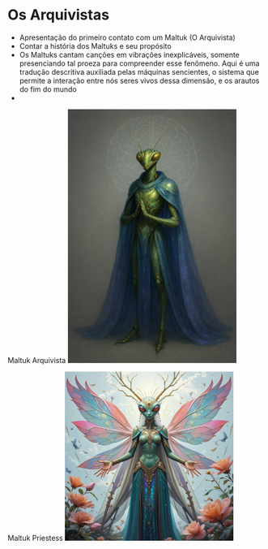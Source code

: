 # Os Arquivistas

* Apresentação do primeiro contato com um Maltuk (O Arquivista)
* Contar a história dos Maltuks e seu propósito
* Os Maltuks cantam canções em vibrações inexplicáveis, somente presenciando tal proeza para compreender esse fenômeno. Aqui é uma tradução descritiva auxiliada pelas máquinas sencientes, o sistema que permite a interação entre nós seres vivos dessa dimensão, e os arautos do fim do mundo
* 

Maltuk Arquivista
<img src="images/maltuk1.png" alt="Maltuk e seu manto" width="333"/>

Maltuk Priestess
<img src="images/maltuk2.jpg" alt="Maltuk Priestess" width="333"/>